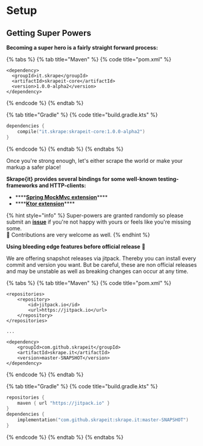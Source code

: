 # Setup

## Getting Super Powers

**Becoming a super hero is a fairly straight forward process:**

{% tabs %}
{% tab title="Maven" %}
{% code title="pom.xml" %}
```markup
<dependency>
  <groupId>it.skrape</groupId>
  <artifactId>skrapeit-core</artifactId>
  <version>1.0.0-alpha2</version>
</dependency>
```
{% endcode %}
{% endtab %}

{% tab title="Gradle" %}
{% code title="build.gradle.kts" %}
```kotlin
dependencies {
    compile("it.skrape:skrapeit-core:1.0.0-alpha2")
}
```
{% endcode %}
{% endtab %}
{% endtabs %}

Once you're strong enough, let's either scrape the world or make your markup a safer place!

**Skrape{it} provides several bindings for some well-known testing-frameworks and HTTP-clients:**

* \*\*\*\*[**Spring MockMvc extension**](extensions/mockmvc/)\*\*\*\*
* \*\*\*\*[**Ktor extension**](extensions/ktor/)\*\*\*\*

{% hint style="info" %}
Super-powers are granted randomly so please submit an [**issue**](https://github.com/skrapeit/skrape.it/issues) if you're not happy with yours or feels like you're missing some.   
🤝 Contributions are very welcome as well.
{% endhint %}

**Using bleeding edge features before official release** 🚀 

We are offering snapshot releases via jitpack. Thereby you can install every commit and version you want. But be careful, these are non official releases and may be unstable as well as breaking changes can occur at any time.

{% tabs %}
{% tab title="Maven" %}
{% code title="pom.xml" %}
```markup
<repositories>
    <repository>
        <id>jitpack.io</id>
        <url>https://jitpack.io</url>
    </repository>
</repositories>

...

<dependency>
    <groupId>com.github.skrapeit</groupId>
    <artifactId>skrape.it</artifactId>
    <version>master-SNAPSHOT</version>
</dependency>
```
{% endcode %}
{% endtab %}

{% tab title="Gradle" %}
{% code title="build.gradle.kts" %}
```kotlin
repositories {
    maven { url "https://jitpack.io" }
}
dependencies {
    implementation("com.github.skrapeit:skrape.it:master-SNAPSHOT")
}
```
{% endcode %}
{% endtab %}
{% endtabs %}

